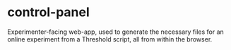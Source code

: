 # control-panel
Experimenter-facing web-app, used to generate the necessary files for an online experiment from a Threshold script, all from within the browser.
